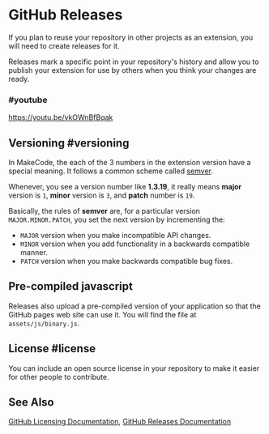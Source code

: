 # GitHub Releases

If you plan to reuse your repository in other projects as an extension, you will need to create releases for it.

Releases mark a specific point in your repository's history and allow you to publish your extension
for use by others when you think your changes are ready.

### #youtube

https://youtu.be/vkOWnBfBqak

## Versioning #versioning

In MakeCode, the each of the 3 numbers in the extension version have a special meaning. It follows a common scheme called [semver](https://semver.org/).

Whenever, you see a version number like **1.3.19**,
it really means **major** version is ``1``, **minor**
version is ``3``, and **patch** number is ``19``.

Basically, the rules of **semver** are, for a particular version ``MAJOR.MINOR.PATCH``, you set the next version by incrementing the:

* ``MAJOR`` version when you make incompatible API changes.
* ``MINOR`` version when you add functionality in a backwards compatible manner.
* ``PATCH`` version when you make backwards compatible bug fixes.

## Pre-compiled javascript

Releases also upload a pre-compiled version of your application so that the GitHub pages web site can use it.
You will find the file at ``assets/js/binary.js``.

## License #license

You can include an open source license in your repository to make it easier for other people to contribute.

## See Also

[GitHub Licensing Documentation](https://help.github.com/en/articles/licensing-a-repository),
[GitHub Releases Documentation](https://help.github.com/en/articles/about-releases)